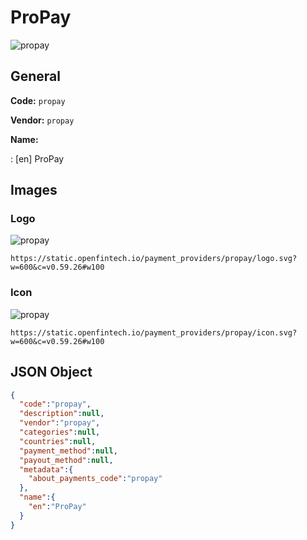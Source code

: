 
# ProPay 
![propay](https://static.openfintech.io/payment_providers/propay/logo.svg?w=600&c=v0.59.26#w100)  

## General 
 
**Code:** `propay`  
 
**Vendor:** `propay`  
 
**Name:**  
 
:	[en] ProPay  

## Images 

### Logo 
 
![propay](https://static.openfintech.io/payment_providers/propay/logo.svg?w=600&c=v0.59.26#w100)  

```
https://static.openfintech.io/payment_providers/propay/logo.svg?w=600&c=v0.59.26#w100
```  

### Icon 
 
![propay](https://static.openfintech.io/payment_providers/propay/icon.svg?w=600&c=v0.59.26#w100)  

```
https://static.openfintech.io/payment_providers/propay/icon.svg?w=600&c=v0.59.26#w100
```  

## JSON Object 

```json
{
  "code":"propay",
  "description":null,
  "vendor":"propay",
  "categories":null,
  "countries":null,
  "payment_method":null,
  "payout_method":null,
  "metadata":{
    "about_payments_code":"propay"
  },
  "name":{
    "en":"ProPay"
  }
}
```  
